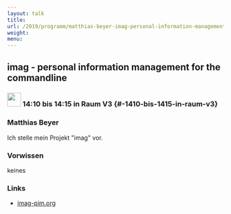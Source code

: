 ```yaml
---
layout: talk
title:
url: /2019/programm/matthias-beyer-imag-personal-information-management-for-the-commandline/
weight:
menu:
---
```

## imag - personal information management for the commandline

### <img height = "32" src="../../../images/lightning.svg"> 14:10 bis 14:15 in Raum V3 {#-1410-bis-1415-in-raum-v3}

### Matthias Beyer

Ich stelle mein Projekt "imag" vor.

### Vorwissen

keines

### Links

- <a href="https://imag-pim.org" target="_blank">imag-pim.org</a>